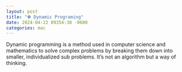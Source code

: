 ```yaml
---
layout: post
title: "⚽ Dynamic Programing"
date: 2024-04-22 09354:38 -0600
categories: mac
---
```


Dynamic programming is a method used in computer science and mathematics to solve complex problems by breaking them down into smaller, individualized sub problems. It’s not an algorithm but a way of thinking.
